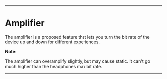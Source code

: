 
***

# Amplifier

The amplifier is a proposed feature that lets you turn the bit rate of the device up and down for different experiences.

**Note:**

The amplifier can overamplify slightly, but may cause static. It can't go much higher than the headphones max bit rate.

***
